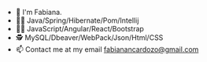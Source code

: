 - 👋 I'm Fabiana.
- 🧑‍🚀 Java/Spring/Hibernate/Pom/Intellij
- 🧑‍💻 JavaScript/Angular/React/Bootstrap
- 🕵️ MySQL/Dbeaver/WebPack/Json/Html/CSS
- 📫 Contact me at my email fabianancardozo@gmail.com

<!---
fabiananoemicardozo/fabiananoemicardozo is a ✨ special ✨ repository because its `README.md` (this file) appears on your GitHub profile.
You can click the Preview link to take a look at your changes.
--->
